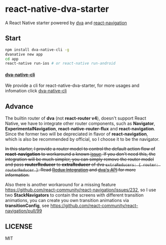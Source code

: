 # react-native-dva-starter

A React Native starter powered by [dva](https://github.com/dvajs/dva) and [react-navigation](https://github.com/react-community/react-navigation)

## Start

```bash
npm install dva-native-cli -g
dvanative new app
cd app
react-native run-ios # or react-native run-android
```

#### [dva-native-cli](https://github.com/xuan45/dva-native-cli)
We provide a cli for react-native-dva-starter, for more usages and infomation click [dva-native-cli](https://github.com/xuan45/dva-native-cli)

## Advance

The builtin router of **dva** (not **react-router v4**), doesn't support React Native, we have to integrate other router components, such as **Navigator**, **ExperimentalNavigation**, **react-native-router-flux** and **react-navigation**. Since the former two will be depreciated in flavor of **react-navigation**, which is also be recommended by official, so I choose it to be the navigator.

<del>In this starter, I provide a router model to control the default action flow of **react-navigation** to workaround a known [issue](https://github.com/react-community/react-navigation/issues/271). If you don't need this, the integration will be much simpler, you can simply remove the router model and pass **routerReducer** to **extraReducer** of dva `extraReducers: { router: routerReducer }`. Read [Redux Integration](https://reactnavigation.org/docs/guides/redux) and [dva's API](https://github.com/dvajs/dva/blob/master/docs/API.md) for more information.</del>

Also there is another workaround for a missing feature https://github.com/react-community/react-navigation/issues/232, so I use two **StackNavigators** to contain the screens with different transition animations, you can create you own transition animations via **transitionConfig**, see https://github.com/react-community/react-navigation/pull/99

## LICENSE

MIT
